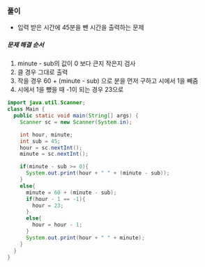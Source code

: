 ### 풀이
* 입력 받은 시간에 45분을 뺀 시간을 출력하는 문제

##### 문제 해결 순서
1. minute - sub의 값이 0 보다 큰지 작은지 검사
2. 클 경우 그대로 출력
3. 작을 경우 60 + (minute - sub) 으로 분을 먼저 구하고 시에서 1을 빼줌
4. 시에서 1을 뺐을 때 -1이 되는 경우 23으로 

```java
import java.util.Scanner;
class Main {
  public static void main(String[] args) {
    Scanner sc = new Scanner(System.in);

    int hour, minute;
    int sub = 45;
    hour = sc.nextInt();
    minute = sc.nextInt();

    if(minute - sub >= 0){
      System.out.print(hour + " " + (minute - sub));
    }
    else{
      minute = 60 + (minute - sub);
      if(hour - 1 == -1){
        hour = 23;
      }
      else{
        hour = hour - 1;
      }
      System.out.print(hour + " " + minute);
    }
  }
}
```
